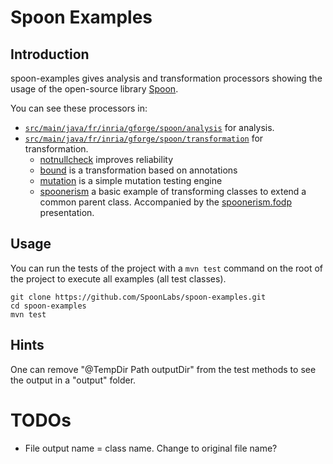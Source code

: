 # Spoon Examples

## Introduction

spoon-examples gives analysis and transformation processors showing the usage of the open-source library [Spoon](https://github.com/INRIA/spoon).

You can see these processors in:

- [`src/main/java/fr/inria/gforge/spoon/analysis`](https://github.com/SpoonLabs/spoon-examples/tree/master/src/main/java/fr/inria/gforge/spoon/analysis) for analysis.
- [`src/main/java/fr/inria/gforge/spoon/transformation`](https://github.com/SpoonLabs/spoon-examples/tree/master/src/main/java/fr/inria/gforge/spoon/transformation) for transformation.
  - [notnullcheck](https://github.com/SpoonLabs/spoon-examples/tree/master/src/main/java/fr/inria/gforge/spoon/transformation/notnullcheck) improves reliability
  - [bound](https://github.com/SpoonLabs/spoon-examples/tree/master/src/main/java/fr/inria/gforge/spoon/transformation/bound) is a transformation based on annotations
  - [mutation](https://github.com/SpoonLabs/spoon-examples/tree/master/src/main/java/fr/inria/gforge/spoon/transformation/mutation) is a simple mutation testing engine
  - [spoonerism](https://github.com/SpoonLabs/spoon-examples/tree/master/src/main/java/fr/inria/gforge/spoon/transformation/spoonerism) a basic example of transforming classes to extend a common parent class.  Accompanied by the [spoonerism.fodp](https://github.com/SpoonLabs/spoon-examples/blob/master/docs/spoonerism.fodp) presentation.


## Usage

You can run the tests of the project with a `mvn test` command on the root of the project to execute all examples (all test classes).

```console
git clone https://github.com/SpoonLabs/spoon-examples.git
cd spoon-examples
mvn test
```

## Hints
One can remove "@TempDir Path outputDir" from the test methods to see the output in a "output" folder.

# TODOs
- File output name = class name. Change to original file name?